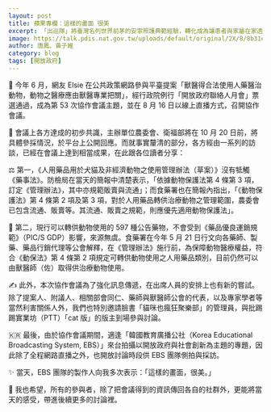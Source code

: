 ```yaml
---
layout: post
title: 蘋果專欄：這樣的畫面 很美
excerpt: 「出巡隊」將臺灣名列世界前茅的安寧照護典範經驗，轉化成為讓患者與家屬在家透過手機或電腦，即可使用的「機動智慧照護支援平台」。
image: https://talk.pdis.nat.gov.tw/uploads/default/original/2X/8/8b31e4edccedc00fbee350ae02a52ffcf96fce55.jpeg
author: 唐鳳、黃子維
category: blog
tags: [開放政府]
---
```


🙋 今年 6 月，網友 Elsie 在公共政策網路參與平臺提案「獸醫得合法使用人藥醫治動物，動物之醫療應由獸醫專業把關」，經行政院例行「開放政府聯絡人月會」票選通過，成為第 53 次協作會議主題，並在 8 月 16 日以線上直播方式，召開協作會議。

🤝 會議上各方達成的初步共識，主辦單位農委會、衛福部將在 10 月 20 日前，將具體參採情況，於平台上公開回應。而就事實釐清的部分，各方經由一系列的訪談，已經在會議上達到相當成果，在此跟各位讀者分享：

⚖️ 第一，《人用藥品用於犬貓及非經濟動物之使用管理辦法（草案）》沒有牴觸《藥事法》。防檢局在當天的簡報中清楚表示，「依據動物保護法第 4 條第 3 項，訂定《管理辦法》，其中亦規範販賣與流通」；而食藥署也在簡報內指出，「《動物保護法》第 4 條第 2 項及第 3 項，對於人用藥品轉供治療動物之管理範圍，農委會已包含流通、販賣等。其流通、販賣之規範，則應優先適用動物保護法」。

💊 第二，現行可以轉供動物使用的 597 種公告藥物，不會受到《藥品優良運銷規範》（PIC/S GDP）影響，來源無虞。食藥署在今年 5 月 21 日行文向各藥師、製藥、藥品行銷代理等公會解釋，在《管理辦法》施行前，為保障動物醫療權益，符合《動保法》第 4 條第 2 項規定可轉供動物使用之人用藥品類別，目前仍然可以由獸醫師（佐）取得供治療動物使用。

✍️ 此外，本次協作會議為了強化訊息傳遞，在出席人員的安排上也有新的嘗試。除了提案人、附議人、相關部會同仁、藥師與獸醫師公會的代表，以及專家學者等當然利害關係人外，我們也特別邀請臉書「貓咪也瘋狂聚樂部」的管理員，與批踢踢實業坊（PTT）「cat 版」的版主到場參與討論。

🇰🇷 最後，由於協作會議期間，適逢「韓國教育廣播公社（Korea Educational Broadcasting System, EBS）」來台拍攝以開放政府與社會創新為主題的專題，因此除了全程網路直播之外，也開放討論時段供 EBS 團隊側拍與採訪。

✨ 當天，EBS 團隊的製作人向我多次表示：「這樣的畫面，很美。」

🌈 我也希望，所有的參與者，除了把會議得到的資訊傳回各自的社群外，更能將當天的感受，帶進後續更多的討論裡。
